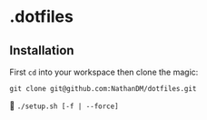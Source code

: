 # .dotfiles

## Installation

First `cd` into your workspace then clone the magic:

`git clone git@github.com:NathanDM/dotfiles.git`

:rocket: `./setup.sh [-f | --force]`

